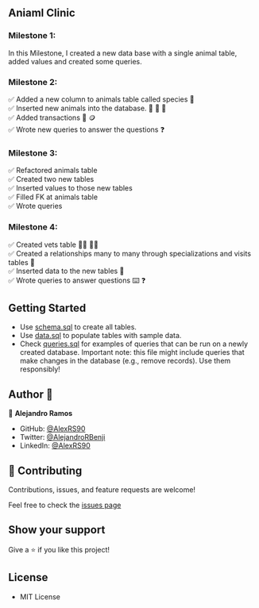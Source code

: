 ## Aniaml Clinic

### Milestone 1:
In this Milestone, I created a new data base with a single animal table, added values and created some queries.

### Milestone 2:
✅ Added a new column to animals table called species 🧬 <br>
✅ Inserted new animals into the database. 🦁 🐢 🌱 <br>
✅ Added transactions 💸 🪙 <br>
✅ Wrote new queries to answer the questions ❓ <br>

### Milestone 3:
✅ Refactored animals table <br>
✅ Created two new tables <br>
✅ Inserted values to those new tables <br>
✅ Filled FK at animals table <br>
✅ Wrote queries <br>

### Milestone 4:
✅ Created vets table 👨‍⚕️ 👩‍⚕️ <br>
✅ Created a relationships many to many through specializations and visits tables 🤲 <br>
✅ Inserted data to the new tables 📄 <br>
✅ Wrote queries to answer questions ⌨️ ❓ <br>

## Getting Started
 - Use [schema.sql](https://github.com/AlexRS90/vet-clinic/blob/animal-table/schema.sql) to create all tables.
 - Use [data.sql](https://github.com/AlexRS90/vet-clinic/blob/animal-table/data.sql) to populate tables with sample data.
 - Check [queries.sql](https://github.com/AlexRS90/vet-clinic/blob/animal-table/queries.sql) for examples of queries that can be run on a newly created database. Important note: this file might include queries that make changes in the database (e.g., remove records). Use them responsibly!

## Author 👤

👤 **Alejandro Ramos**

- GitHub: [@AlexRS90](https://github.com/AlexRS90)
- Twitter: [@AlejandroRBenji](https://twitter.com/AlejandroRBenji)
- LinkedIn: [@AlexRS90](https://www.linkedin.com/in/AlexRS90/)

## 🤝 Contributing

Contributions, issues, and feature requests are welcome!

Feel free to check the [issues page](https://github.com/AlexRS90/vet-clinic/issues)

## Show your support

Give a ⭐️ if you like this project!

## License

- MIT License